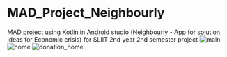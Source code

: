 # MAD_Project_Neighbourly
MAD project using Kotlin in Android studio (Neighbourly - App for solution ideas for Economic crisis) for SLIIT 2nd year 2nd semester project
![main](https://user-images.githubusercontent.com/104721314/236610933-5131af61-612f-4192-8889-e399e50c2540.png)
![home](https://user-images.githubusercontent.com/104721314/236610944-08b527b0-6e63-45c5-8a19-398740d47d45.png)
![donation_home](https://user-images.githubusercontent.com/104721314/236610964-835d85eb-f60a-49b9-a37f-254606daaf66.png)
